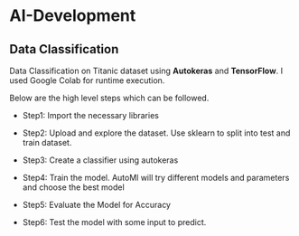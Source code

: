 # AI-Development

## Data Classification

Data Classification on Titanic dataset using **Autokeras** and **TensorFlow**. I used Google Colab for runtime execution.

Below are the high level steps which can be followed.

- Step1: Import the necessary libraries

- Step2: Upload and explore the dataset. Use sklearn to split into test and train dataset.

- Step3: Create a classifier using autokeras

- Step4: Train the model. AutoMl will try different models and parameters and choose the best model

- Step5: Evaluate the Model for Accuracy

- Step6: Test the model with some input to predict.